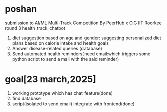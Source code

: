# poshan
submission to AI/ML Multi-Track Competition By PeerHub x CIG IIT Roorkee
round 3 health_track_chatbot
1. diet suggestion based on age and gender: suggesting personalized diet plans based on calorie intake and health goals
2. Answer disease-related queries (database)
3. Send automated health reminders(need email:which triggers some python script to send a mail with the said reminder)


# goal[23 march,2025]
1. working prototype which has chat feature(done)
2. find database
3. script(isolated to send email) integrate with frontend(done)
